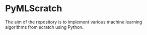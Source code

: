 # PyMLScratch

The aim of the repository is to implement various machine learning algorithms from scratch using Python. 
